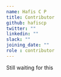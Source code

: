 ```yaml
---
name: Hafis C P
title: Contributor
github: hafiscp
twitter: ""
linkedin: ""
slack: ""
joining_date: ""
role : contributor
---
```


Still waiting for this
